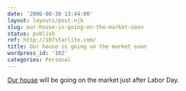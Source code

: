 ```yaml
---
date: '2006-08-30 13:44:00'
layout: layouts/post.njk
slug: our-house-is-going-on-the-market-soon
status: publish
ref: http://107starlite.com/
title: Our house is going on the market soon
wordpress_id: '102'
categories: Personal
---
```


[Our house](http://107starlite.com/) will be going on the market just after Labor Day.
